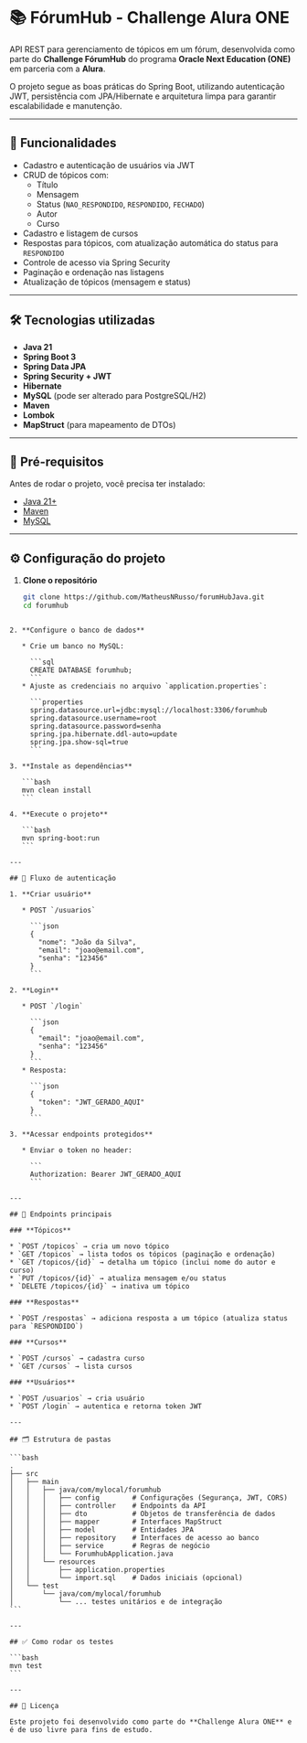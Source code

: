 # 📚 FórumHub - Challenge Alura ONE

API REST para gerenciamento de tópicos em um fórum, desenvolvida como parte do **Challenge FórumHub** do programa **Oracle Next Education (ONE)** em parceria com a **Alura**.

O projeto segue as boas práticas do Spring Boot, utilizando autenticação JWT, persistência com JPA/Hibernate e arquitetura limpa para garantir escalabilidade e manutenção.

---

## 🚀 Funcionalidades

- Cadastro e autenticação de usuários via JWT
- CRUD de tópicos com:
  - Título
  - Mensagem
  - Status (`NAO_RESPONDIDO`, `RESPONDIDO`, `FECHADO`)
  - Autor
  - Curso
- Cadastro e listagem de cursos
- Respostas para tópicos, com atualização automática do status para `RESPONDIDO`
- Controle de acesso via Spring Security
- Paginação e ordenação nas listagens
- Atualização de tópicos (mensagem e status)

---

## 🛠 Tecnologias utilizadas

- **Java 21**
- **Spring Boot 3**
- **Spring Data JPA**
- **Spring Security + JWT**
- **Hibernate**
- **MySQL** (pode ser alterado para PostgreSQL/H2)
- **Maven**
- **Lombok**
- **MapStruct** (para mapeamento de DTOs)

---

## 📌 Pré-requisitos

Antes de rodar o projeto, você precisa ter instalado:
- [Java 21+](https://jdk.java.net/)
- [Maven](https://maven.apache.org/)
- [MySQL](https://dev.mysql.com/downloads/mysql/)

---

## ⚙️ Configuração do projeto

1. **Clone o repositório**
   ```bash
   git clone https://github.com/MatheusNRusso/forumHubJava.git
   cd forumhub
````

2. **Configure o banco de dados**

   * Crie um banco no MySQL:

     ```sql
     CREATE DATABASE forumhub;
     ```
   * Ajuste as credenciais no arquivo `application.properties`:

     ```properties
     spring.datasource.url=jdbc:mysql://localhost:3306/forumhub
     spring.datasource.username=root
     spring.datasource.password=senha
     spring.jpa.hibernate.ddl-auto=update
     spring.jpa.show-sql=true
     ```

3. **Instale as dependências**

   ```bash
   mvn clean install
   ```

4. **Execute o projeto**

   ```bash
   mvn spring-boot:run
   ```

---

## 🔐 Fluxo de autenticação

1. **Criar usuário**

   * POST `/usuarios`

     ```json
     {
       "nome": "João da Silva",
       "email": "joao@email.com",
       "senha": "123456"
     }
     ```

2. **Login**

   * POST `/login`

     ```json
     {
       "email": "joao@email.com",
       "senha": "123456"
     }
     ```
   * Resposta:

     ```json
     {
       "token": "JWT_GERADO_AQUI"
     }
     ```

3. **Acessar endpoints protegidos**

   * Enviar o token no header:

     ```
     Authorization: Bearer JWT_GERADO_AQUI
     ```

---

## 📂 Endpoints principais

### **Tópicos**

* `POST /topicos` → cria um novo tópico
* `GET /topicos` → lista todos os tópicos (paginação e ordenação)
* `GET /topicos/{id}` → detalha um tópico (inclui nome do autor e curso)
* `PUT /topicos/{id}` → atualiza mensagem e/ou status
* `DELETE /topicos/{id}` → inativa um tópico

### **Respostas**

* `POST /respostas` → adiciona resposta a um tópico (atualiza status para `RESPONDIDO`)

### **Cursos**

* `POST /cursos` → cadastra curso
* `GET /cursos` → lista cursos

### **Usuários**

* `POST /usuarios` → cria usuário
* `POST /login` → autentica e retorna token JWT

---

## 🗂 Estrutura de pastas

```bash
.
├── src
│   ├── main
│   │   ├── java/com/mylocal/forumhub
│   │   │   ├── config        # Configurações (Segurança, JWT, CORS)
│   │   │   ├── controller    # Endpoints da API
│   │   │   ├── dto           # Objetos de transferência de dados
│   │   │   ├── mapper        # Interfaces MapStruct
│   │   │   ├── model         # Entidades JPA
│   │   │   ├── repository    # Interfaces de acesso ao banco
│   │   │   ├── service       # Regras de negócio
│   │   │   └── ForumhubApplication.java
│   │   └── resources
│   │       ├── application.properties
│   │       └── import.sql    # Dados iniciais (opcional)
│   └── test
│       └── java/com/mylocal/forumhub
│           └── ... testes unitários e de integração
```

---

## ✅ Como rodar os testes

```bash
mvn test
```

---

## 📄 Licença

Este projeto foi desenvolvido como parte do **Challenge Alura ONE** e é de uso livre para fins de estudo.
